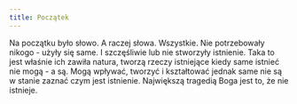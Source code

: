```yaml
---
title: Początek
---
```


Na początku było słowo. A raczej słowa. Wszystkie. 
Nie potrzebowały nikogo - użyły się same. I szczęśliwie lub nie stworzyły istnienie.
Taka to jest właśnie ich zawiła natura, tworzą rzeczy istniejące kiedy same istnieć nie mogą - a są.
Mogą wpływać, tworzyć i kształtować jednak same nie są w stanie zaznać czym jest istnienie.
Największą tragedią Boga jest to, że nie istnieje.
